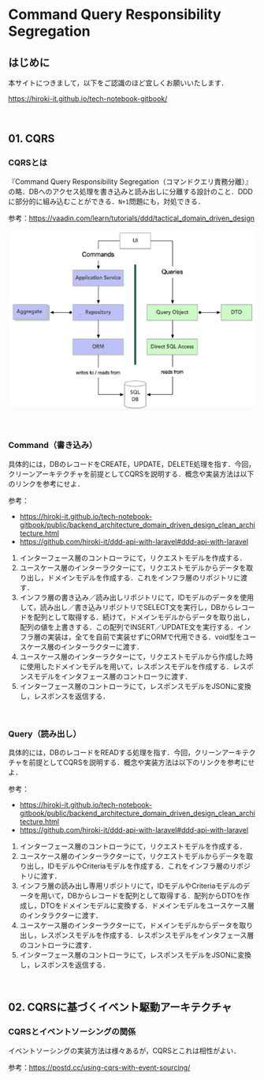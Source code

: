 # Command Query Responsibility Segregation

## はじめに

本サイトにつきまして，以下をご認識のほど宜しくお願いいたします．

https://hiroki-it.github.io/tech-notebook-gitbook/

<br>

## 01. CQRS

### CQRSとは

『Command Query Responsibility Segregation（コマンドクエリ責務分離）』の略．DBへのアクセス処理を書き込みと読み出しに分離する設計のこと．DDDに部分的に組み込むことができる．```N+1```問題にも，対処できる．

参考：https://vaadin.com/learn/tutorials/ddd/tactical_domain_driven_design

![cqrs](https://raw.githubusercontent.com/hiroki-it/tech-notebook/master/images/cqrs.png)

<br>

### Command（書き込み）

具体的には，DBのレコードをCREATE，UPDATE，DELETE処理を指す．今回，クリーンアーキテクチャを前提としてCQRSを説明する．概念や実装方法は以下のリンクを参考にせよ．

参考：

- https://hiroki-it.github.io/tech-notebook-gitbook/public/backend_architecture_domain_driven_design_clean_architecture.html
- https://github.com/hiroki-it/ddd-api-with-laravel#ddd-api-with-laravel

1. インターフェース層のコントローラにて，リクエストモデルを作成する．
2. ユースケース層のインターラクターにて，リクエストモデルからデータを取り出し，ドメインモデルを作成する．これをインフラ層のリポジトリに渡す．
3. インフラ層の書き込み／読み出しリポジトリにて，IDモデルのデータを使用して，読み出し／書き込みリポジトリでSELECT文を実行し，DBからレコードを配列として取得する．続けて，ドメインモデルからデータを取り出し，配列の値を上書きする．この配列でINSERT／UPDATE文を実行する．インフラ層の実装は，全てを自前で実装せずにORMで代用できる．void型をユースケース層のインターラクターに渡す．
4. ユースケース層のインターラクターにて，リクエストモデルから作成した時に使用したドメインモデルを用いて，レスポンスモデルを作成する．レスポンスモデルをインタフェース層のコントローラに渡す．
5. インターフェース層のコントローラにて，レスポンスモデルをJSONに変換し，レスポンスを返信する．

<br>

### Query（読み出し）

具体的には，DBのレコードをREADする処理を指す．今回，クリーンアーキテクチャを前提としてCQRSを説明する．概念や実装方法は以下のリンクを参考にせよ．

参考：

- https://hiroki-it.github.io/tech-notebook-gitbook/public/backend_architecture_domain_driven_design_clean_architecture.html
- https://github.com/hiroki-it/ddd-api-with-laravel#ddd-api-with-laravel

1. インターフェース層のコントローラにて，リクエストモデルを作成する．
2. ユースケース層のインターラクターにて，リクエストモデルからデータを取り出し，IDモデルやCriteriaモデルを作成する．これをインフラ層のリポジトリに渡す．
3. インフラ層の読み出し専用リポジトリにて，IDモデルやCriteriaモデルのデータを用いて，DBからレコードを配列として取得する．配列からDTOを作成し，DTOをドメインモデルに変換する．ドメインモデルをユースケース層のインタラクターに渡す．
4. ユースケース層のインターラクターにて，ドメインモデルからデータを取り出し，レスポンスモデルを作成する．レスポンスモデルをインタフェース層のコントローラに渡す．
5. インターフェース層のコントローラにて，レスポンスモデルをJSONに変換し，レスポンスを返信する．

<br>

## 02. CQRSに基づくイベント駆動アーキテクチャ

### CQRSとイベントソーシングの関係

イベントソーシングの実装方法は様々あるが，CQRSとこれは相性がよい．

参考：https://postd.cc/using-cqrs-with-event-sourcing/